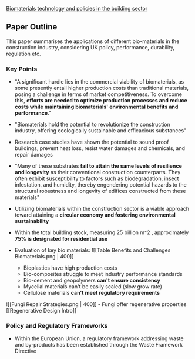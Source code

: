 [Biomaterials technology and policies in the building sector](https://link.springer.com/article/10.1007/s10311-023-01689-w)
## Paper Outline
This paper summarises the applications of different bio-materials in the construction industry, considering UK policy, performance, durability, regulation etc.
### Key Points

- "A significant hurdle lies in the commercial viability of biomaterials, as some presently entail higher production costs than traditional materials, posing a challenge in terms of market competitiveness. To overcome this, **efforts are needed to optimize production processes and reduce costs while maintaining biomaterials' environmental benefits and performance**."
- "Biomaterials hold the potential to revolutionize the construction industry, offering ecologically sustainable and efficacious substances"
- Research case studies have shown the potential to sound proof buildings, prevent heat loss, resist water damages and chemicals, and repair damages
- "Many of these substrates **fail to attain the same levels of resilience and longevity** as their conventional construction counterparts. They often exhibit susceptibility to factors such as biodegradation, insect infestation, and humidity, thereby engendering potential hazards to the structural robustness and longevity of edifices constructed from these materials"
- Utilizing biomaterials within the construction sector is a viable approach toward attaining a **circular economy and fostering environmental sustainability**
- Within the total building stock, measuring 25 billion m^2 , approximately **75% is designated for residential use**

- Evaluation of key bio materials:
![[Table Benefits and Challenges Biomaterials.png | 400]]
	- Bioplastics have high production costs
	- Bio-composites struggle to meet industry performance standards
	- Bio-cement and geopolymers **can't ensure consistency**
	- Mycelial materials can't be easily scaled (slow grow rate)
	- Cellulose materials **can't meet regulatory requirements**

![[Fungi Repair Strategies.png | 400]]
	- Fungi offer regenerative properties [[Regenerative Design Intro]]

### Policy and Regulatory Frameworks

- Within the European Union, a regulatory framework addressing waste and by-products has been
established through the Waste Framework Directive



